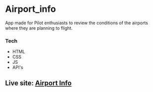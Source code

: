 # Airport_info

App made for Pilot enthusiasts to review the conditions of the airports where they are planning to flight.

### Tech

- HTML
- CSS
- JS
- API's

## Live site: [Airport Info](https://efs0-cod3.github.io/Airport_info/)

<img src=""/>
